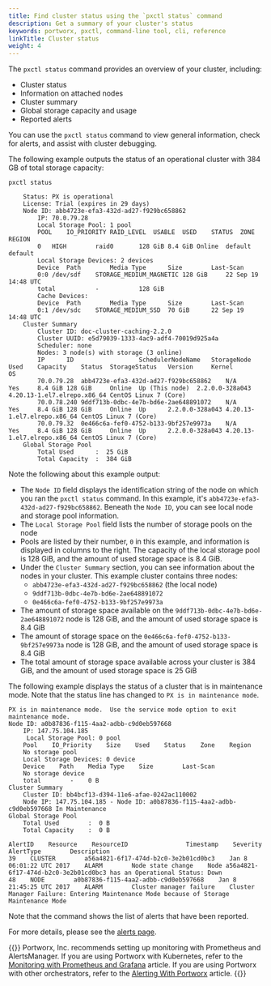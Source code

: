 ```yaml
---
title: Find cluster status using the `pxctl status` command
description: Get a summary of your cluster's status
keywords: portworx, pxctl, command-line tool, cli, reference
linkTitle: Cluster status
weight: 4
---
```


The `pxctl status` command provides an overview of your cluster, including:

- Cluster status
- Information on attached nodes
- Cluster summary
- Global storage capacity and usage
- Reported alerts

You can use the `pxctl status` command to view general information, check for alerts, and assist with cluster debugging.

The following example outputs the status of an operational cluster with 384 GB of total storage capacity:

```text
pxctl status
```

```output
	Status: PX is operational
	License: Trial (expires in 29 days)
	Node ID: abb4723e-efa3-432d-ad27-f929bc658862
		IP: 70.0.79.28
		Local Storage Pool: 1 pool
		POOL	IO_PRIORITY	RAID_LEVEL	USABLE	USED	STATUS	ZONE	REGION
		0	HIGH		raid0		128 GiB	8.4 GiB	Online	default	default
		Local Storage Devices: 2 devices
		Device	Path		Media Type		Size		Last-Scan
		0:0	/dev/sdf	STORAGE_MEDIUM_MAGNETIC	128 GiB		22 Sep 19 14:48 UTC
		total			-			128 GiB
		Cache Devices:
		Device	Path		Media Type		Size		Last-Scan
		0:1	/dev/sdc	STORAGE_MEDIUM_SSD	70 GiB		22 Sep 19 14:48 UTC
	Cluster Summary
		Cluster ID: doc-cluster-caching-2.2.0
		Cluster UUID: e5d79039-1333-4ac9-adf4-70019d925a4a
		Scheduler: none
		Nodes: 3 node(s) with storage (3 online)
		IP		ID					SchedulerNodeName	StorageNode	Used    Capacity	Status	StorageStatus	Version		Kernel				OS
		70.0.79.28	abb4723e-efa3-432d-ad27-f929bc658862	N/A			Yes		8.4 GiB 128 GiB		Online	Up (This node)	2.2.0.0-328a043	4.20.13-1.el7.elrepo.x86_64	CentOS Linux 7 (Core)
		70.0.78.240	9ddf713b-0dbc-4e7b-bd6e-2ae648891072	N/A			Yes		8.4 GiB 128 GiB		Online	Up		2.2.0.0-328a043	4.20.13-1.el7.elrepo.x86_64	CentOS Linux 7 (Core)
		70.0.79.32	0e466c6a-fef0-4752-b133-9bf257e9973a	N/A			Yes		8.4 GiB 128 GiB		Online	Up		2.2.0.0-328a043	4.20.13-1.el7.elrepo.x86_64	CentOS Linux 7 (Core)
	Global Storage Pool
		Total Used    	:  25 GiB
		Total Capacity	:  384 GiB
```

Note the following about this example output:

* The `Node ID` field displays the identification string of the node on which you ran the `pxctl status` command. In this example, it's `abb4723e-efa3-432d-ad27-f929bc658862`. Beneath the `Node ID`, you can see local node and storage pool information.
* The `Local Storage Pool` field lists the number of storage pools on the node
* Pools are listed by their number, `0` in this example, and information is displayed in columns to the right. The capacity of the local storage pool is 128 GiB, and the amount of used storage space is 8.4 GiB.
* Under the `Cluster Summary` section, you can see information about the nodes in your cluster. This example cluster contains three nodes:
  * `abb4723e-efa3-432d-ad27-f929bc658862` (the local node)
  * `9ddf713b-0dbc-4e7b-bd6e-2ae648891072`
  * `0e466c6a-fef0-4752-b133-9bf257e9973a`
* The amount of storage space available on the `9ddf713b-0dbc-4e7b-bd6e-2ae648891072` node is 128 GiB, and the amount of used storage space is 8.4 GiB
* The amount of storage space  on the `0e466c6a-fef0-4752-b133-9bf257e9973a` node is 128 GiB, and the amount of used storage space is 8.4 GiB
* The total amount of storage space available across your cluster is 384 GiB, and the amount of used storage space is 25 GiB

The following example displays the status of a cluster that is in maintenance mode. Note that the status line has changed to `PX is in maintenance mode`.


```text
PX is in maintenance mode.  Use the service mode option to exit maintenance mode.
Node ID: a0b87836-f115-4aa2-adbb-c9d0eb597668
    IP: 147.75.104.185
     Local Storage Pool: 0 pool
    Pool    IO_Priority    Size    Used    Status    Zone    Region
    No storage pool
    Local Storage Devices: 0 device
    Device    Path    Media Type    Size        Last-Scan
    No storage device
    total        -    0 B
Cluster Summary
    Cluster ID: bb4bcf13-d394-11e6-afae-0242ac110002
    Node IP: 147.75.104.185 - Node ID: a0b87836-f115-4aa2-adbb-c9d0eb597668 In Maintenance
Global Storage Pool
    Total Used        :  0 B
    Total Capacity    :  0 B

AlertID    Resource    ResourceID                Timestamp    Severity    AlertType        Description
39    CLUSTER        a56a4821-6f17-474d-b2c0-3e2b01cd0bc3    Jan 8 06:01:22 UTC 2017    ALARM        Node state change    Node a56a4821-6f17-474d-b2c0-3e2b01cd0bc3 has an Operational Status: Down
48    NODE        a0b87836-f115-4aa2-adbb-c9d0eb597668    Jan 8 21:45:25 UTC 2017    ALARM        Cluster manager failure    Cluster Manager Failure: Entering Maintenance Mode because of Storage Maintenance Mode
```

Note that the command shows the list of alerts that have been reported.

For more details, please see the [alerts page](/install-with-other/operate-and-maintain/monitoring/portworx-alerts).

{{<info>}}
Portworx, Inc. recommends setting up monitoring with Prometheus and AlertsManager. If you are using Portworx with Kubernetes, refer to the [Monitoring with Prometheus and Grafana](https://2.1.docs.portworx.com/portworx-install-with-kubernetes/operate-and-maintain-on-kubernetes/monitoring/monitoring-px-prometheusandgrafana.1/) article. If you are using Portworx with other orchestrators, refer to the [Alerting With Portworx](/install-with-other/operate-and-maintain/monitoring/alerting/) article.
{{</info>}}
